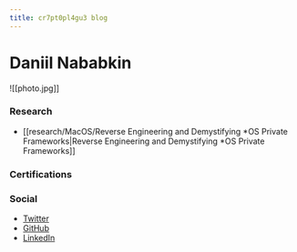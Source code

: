 ```yaml
---
title: cr7pt0pl4gu3 blog
---
```


# Daniil Nababkin
![[photo.jpg]]
### Research
- [[research/MacOS/Reverse Engineering and Demystifying *OS Private Frameworks|Reverse Engineering and Demystifying *OS Private Frameworks]]
### Certifications
### Social
- [Twitter](https://twitter.com/cr7pt0pl4gu3)
- [GitHub](https://github.com/cr7pt0pl4gu3)
- [LinkedIn](https://www.linkedin.com/in/daniil-nababkin-88263b210/)
